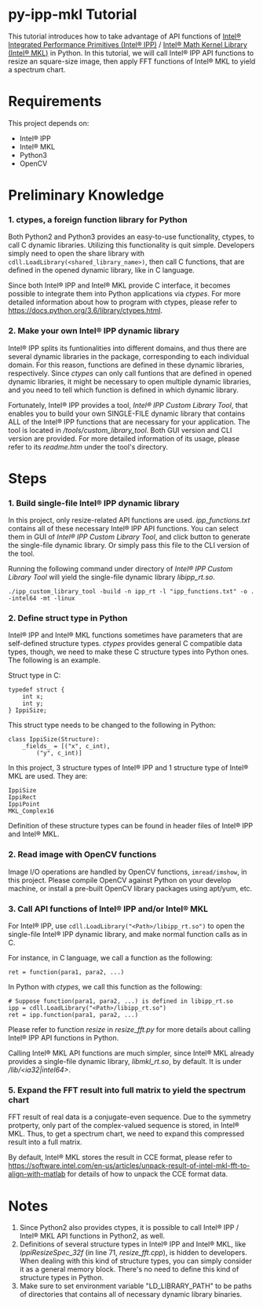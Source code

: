 # py-ipp-mkl Tutorial
This tutorial introduces how to take advantage of API functions of [Intel&reg; Integrated Performance Primitives (Intel&reg; IPP)](https://software.intel.com/en-us/intel-ipp) / [Intel&reg; Math Kernel Library (Intel&reg; MKL)](https://software.intel.com/en-us/mkl) in Python. In this tutorial, we will call Intel&reg; IPP API functions to resize an square-size image, then apply FFT functions of Intel&reg; MKL to yield a spectrum chart.

# Requirements
This project depends on:
* Intel&reg; IPP
* Intel&reg; MKL
* Python3
* OpenCV

# Preliminary Knowledge
### 1. ctypes, a foreign function library for Python
Both Python2 and Python3 provides an easy-to-use functionality, ctypes, to call C dynamic libraries. Utilizing this functionality is quit simple. Developers simply need to open the share library with `cdll.LoadLibrary(<shared_library_name>)`, then call C functions, that are defined in the opened dynamic library, like in C language.

Since both Intel&reg; IPP and Intel&reg; MKL provide C interface, it becomes possible to integrate them into Python applications via *ctypes*. For more detailed information about how to program with ctypes, please refer to <https://docs.python.org/3.6/library/ctypes.html>.

### 2. Make your own Intel&reg; IPP dynamic library
Intel&reg; IPP splits its funtionalities into different domains, and thus there are several dynamic libraries in the package, corresponding to each individual domain.  For this reason, functions are defined in these dynamic libraries, respectively. Since *ctypes* can only call funtions that are defined in opened dynamic libraries, it might be necessary to open multiple dynamic libraries, and you need to tell which function is defined in which dynamic library.

Fortunately, Intel&reg; IPP provides a tool, *Intel&reg; IPP Custom Library Tool*, that enables you to build your own SINGLE-FILE dynamic library that contains ALL of the Intel&reg; IPP functions that are necessary for your application. The tool is located in *<IPPROOT>/tools/custom_library_tool*. Both GUI version and CLI version are provided. For more detailed information of its usage, please refer to its *readme.htm* under the tool's directory.

# Steps
### 1. Build single-file Intel&reg; IPP dynamic library
In this project, only resize-related API functions are used. *ipp_functions.txt* contains all of these necessary Intel&reg; IPP API functions. You can select them in GUI of *Intel&reg; IPP Custom Library Tool*, and click button to generate the single-file dynamic library. Or simply pass this file to the CLI version of the tool.

Running the following command under directory of *Intel&reg; IPP Custom Library Tool* will yield the single-file dynamic library *libipp_rt.so*.

	./ipp_custom_library_tool -build -n ipp_rt -l "ipp_functions.txt" -o . -intel64 -mt -linux

### 2. Define struct type in Python
Intel&reg; IPP and Intel&reg; MKL functions sometimes have parameters that are self-defined structure types. *ctypes* provides general C compatible data types, though, we need to make these C structure types into Python ones. The following is an example.

Struct type in C:

	typedef struct {
		int x;
		int y;
	} IppiSize;

This struct type needs to be changed to the following in Python:

	class IppiSize(Structure):
		_fields_ = [("x", c_int),
			("y", c_int)]

In this project, 3 structure types of Intel&reg; IPP and 1 structure type of Intel&reg; MKL are used. They are:

	IppiSize
	IppiRect
	IppiPoint
	MKL_Complex16

Definition of these structure types can be found in header files of Intel&reg; IPP and Intel&reg; MKL.

### 2. Read image with OpenCV functions
Image I/O operations are handled by OpenCV functions, `imread/imshow`, in this project. Please compile OpenCV against Python on your develop machine, or install a pre-built OpenCV library packages using apt/yum, etc.

### 3. Call API functions of Intel&reg; IPP and/or Intel&reg; MKL
For Intel&reg; IPP, use `cdll.LoadLibrary("<Path>/libipp_rt.so")` to open the single-file Intel&reg; IPP dynamic library, and make normal function calls as in C.

For instance, in C language, we call a function as the following:

	ret = function(para1, para2, ...)

In Python with *ctypes*, we call this function as the following:

	# Suppose function(para1, para2, ...) is defined in libipp_rt.so
	ipp = cdll.LoadLibrary("<Path>/libipp_rt.so")
	ret = ipp.function(para1, para2, ...)

Please refer to function *resize* in *resize_fft.py* for more details about calling Intel&reg; IPP API functions in Python.

Calling Intel&reg; MKL API functions are much simpler, since Intel&reg; MKL already provides a single-file dynamic library, *libmkl_rt.so*, by default. It is under *<MKLROOT>/lib/<ia32|intel64>*.

### 5. Expand the FFT result into full matrix to yield the spectrum chart
FFT result of real data is a conjugate-even sequence. Due to the symmetry protperty, only part of the complex-valued sequence is stored, in Intel&reg; MKL. Thus, to get a spectrum chart, we need to expand this compressed result into a full matrix.

By default, Intel&reg; MKL stores the result in CCE format, please refer to <https://software.intel.com/en-us/articles/unpack-result-of-intel-mkl-fft-to-align-with-matlab> for details of how to unpack the CCE format data.

# Notes
1. Since Python2 also provides ctypes, it is possible to call Intel&reg; IPP / Intel&reg; MKL API functions in Python2, as well.
2. Definitions of several structure types in Intel&reg; IPP and Intel&reg; MKL, like *IppiResizeSpec_32f* (in line 71, *resize_fft.cpp*), is hidden to developers. When dealing with this kind of structure types, you can simply consider it as a general memory block. There's no need to define this kind of structure types in Python.
3. Make sure to set environment variable "LD_LIBRARY_PATH" to be paths of directories that contains all of necessary dynamic library binaries.
